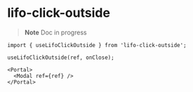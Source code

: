 # lifo-click-outside

> **Note**
> Doc in progress

```tsx
import { useLifoClickOutside } from 'lifo-click-outside';

useLifoClickOutside(ref, onClose);

<Portal>
  <Modal ref={ref} />
</Portal>
```